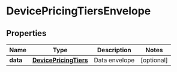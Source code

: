 
# DevicePricingTiersEnvelope

## Properties
Name | Type | Description | Notes
------------ | ------------- | ------------- | -------------
**data** | [**DevicePricingTiers**](DevicePricingTiers.md) | Data envelope |  [optional]



